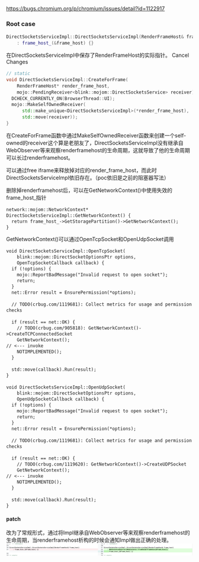 https://bugs.chromium.org/p/chromium/issues/detail?id=1122917

### Root case

``` c++
DirectSocketsServiceImpl::DirectSocketsServiceImpl(RenderFrameHost& frame_host)
    : frame_host_(&frame_host) {}
```
在DirectSocketsServiceImpl中保存了RenderFrameHost的实际指针。
Cancel Changes
``` c++
// static
void DirectSocketsServiceImpl::CreateForFrame(
    RenderFrameHost* render_frame_host,
    mojo::PendingReceiver<blink::mojom::DirectSocketsService> receiver) {
  DCHECK_CURRENTLY_ON(BrowserThread::UI);
  mojo::MakeSelfOwnedReceiver(
      std::make_unique<DirectSocketsServiceImpl>(*render_frame_host),
      std::move(receiver));
}
```

在CreateForFrame函数中通过MakeSelfOwnedReceiver函数来创建一个self-owned的receiver这个算是老朋友了，DirectSocketsServiceImpl没有继承自WebObserver等来观察renderframehost的生命周期，这就导致了他的生命周期可以长过renderframehost。

可以通过free iframe来释放掉对应的render_frame_host，而此时DirectSocketsServiceImpl依旧存在。（poc依旧是之前的阻塞器写法）

删除掉renderframehost后，可以在GetNetworkContext()中使用失效的frame_host_指针

```
network::mojom::NetworkContext* DirectSocketsServiceImpl::GetNetworkContext() {
  return frame_host_->GetStoragePartition()->GetNetworkContext();
}
```

GetNetworkContext()可以通过OpenTcpSocket和OpenUdpSocket调用
```
void DirectSocketsServiceImpl::OpenTcpSocket(
    blink::mojom::DirectSocketOptionsPtr options,
    OpenTcpSocketCallback callback) {
  if (!options) {
    mojo::ReportBadMessage("Invalid request to open socket");
    return;
  }
  net::Error result = EnsurePermission(*options);

  // TODO(crbug.com/1119681): Collect metrics for usage and permission checks

  if (result == net::OK) {
    // TODO(crbug.com/905818): GetNetworkContext()->CreateTCPConnectedSocket
    GetNetworkContext();                                                        // <--- invoke 
    NOTIMPLEMENTED();
  }

  std::move(callback).Run(result);
}

void DirectSocketsServiceImpl::OpenUdpSocket(
    blink::mojom::DirectSocketOptionsPtr options,
    OpenUdpSocketCallback callback) {
  if (!options) {
    mojo::ReportBadMessage("Invalid request to open socket");
    return;
  }
  net::Error result = EnsurePermission(*options);

  // TODO(crbug.com/1119681): Collect metrics for usage and permission checks

  if (result == net::OK) {
    // TODO(crbug.com/1119620): GetNetworkContext()->CreateUDPSocket
    GetNetworkContext();                                                        // <--- invoke
    NOTIMPLEMENTED();
  }

  std::move(callback).Run(result);
}
```


#### patch

改为了常规形式，通过将Impl继承自WebObserver等来观察renderframehost的生命周期，当renderframehost析构的时候会通知Impl做出正确的处理。
![](./img/1.png)
